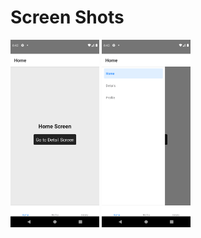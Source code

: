 # Screen Shots
<img src="https://github.com/ArunKumarVallal99/Navigation/blob/Nested-Navigation/Screenshots/Screenshot_1607951578.png" height='300'>

<img src="https://github.com/ArunKumarVallal99/Navigation/blob/Nested-Navigation/Screenshots/Screenshot_1607951588.png" height='300'>